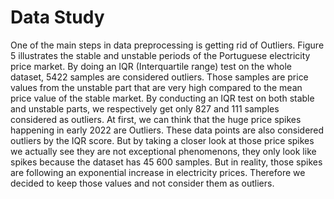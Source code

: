 # Data Study

One of the main steps in data preprocessing is getting rid of
Outliers. Figure 5 illustrates the stable and unstable periods
of the Portuguese electricity price market. By doing an IQR
(Interquartile range) test on the whole dataset, 5422 samples
are considered outliers. Those samples are price values from
the unstable part that are very high compared to the mean
price value of the stable market. By conducting an IQR test
on both stable and unstable parts, we respectively get only 827
and 111 samples considered as outliers.
At first, we can think that the huge price spikes happening in
early 2022 are Outliers. These data points are also considered
outliers by the IQR score. But by taking a closer look at
those price spikes we actually see they are not exceptional
phenomenons, they only look like spikes because the dataset
has 45 600 samples. But in reality, those spikes are following
an exponential increase in electricity prices. Therefore we
decided to keep those values and not consider them as outliers.